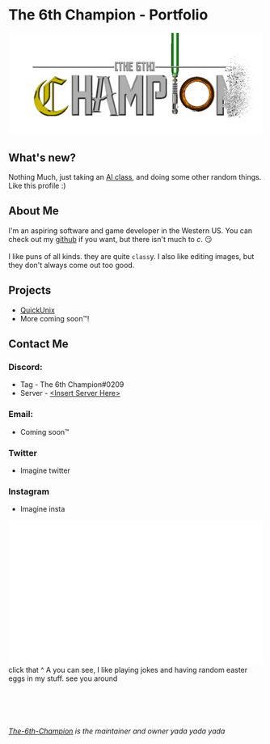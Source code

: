 # <a name="top"></a>The 6th Champion - Portfolio
![The 6th Champion banner](T6c-non-dispersed.png)
## What's new?

Nothing Much, just taking an [AI class](https://cs50.harvard.edu/ai/2020/), and doing some other random things. Like this profile :)

## About Me

I'm an aspiring software and game developer in the Western US. You can check out my [github](https://github.com/The-6th-Champion) if you want, but there isn't much to *c*. 😏
<br><br>
I like puns of all kinds. they are quite `class`y. I also like editing images, but they don't always come out too good.

## Projects
- [QuickUnix](https://github.com/The-6th-Champion/unix-quick-stamper)
- More coming soon™️!

## Contact Me

### Discord:
* Tag - The 6th Champion#0209
* Server - [\<Insert Server Here\>](https://discord.gg/emZ4j4hS23)

### Email:
* Coming soon™️

### Twitter
* Imagine twitter

### Instagram
* Imagine insta



<a href="#top"><img src="clickx3.png"></a>
<br>
click that ^
A you can see, I like playing jokes and having random easter eggs in my stuff. see you around
<br><br><br><br><br>
###### [The-6th-Champion](https://github.com/The-6th-Champion) is the maintainer and owner yada yada yada
